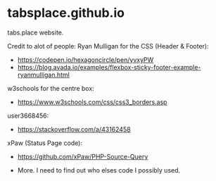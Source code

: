 # tabsplace.github.io
tabs.place website.

Credit to alot of people:
Ryan Mulligan for the CSS (Header & Footer):
 - https://codepen.io/hexagoncircle/pen/yvxyPW
 - https://blog.avada.io/examples/flexbox-sticky-footer-example-ryanmulligan.html

w3schools for the centre box:
  - https://www.w3schools.com/css/css3_borders.asp

user3668456:
  - https://stackoverflow.com/a/43162458

xPaw (Status Page code):
 - https://github.com/xPaw/PHP-Source-Query

+ More. I need to find out who elses code I possibly used.
